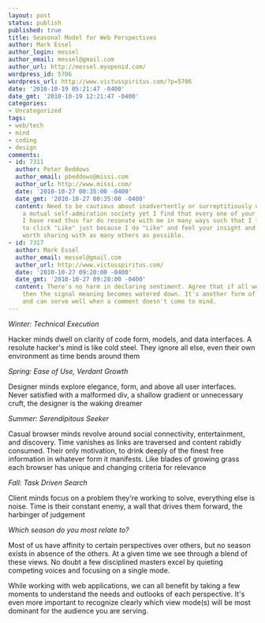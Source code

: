 ```yaml
---
layout: post
status: publish
published: true
title: Seasonal Model for Web Perspectives
author: Mark Essel
author_login: messel
author_email: messel@gmail.com
author_url: http://messel.myopenid.com/
wordpress_id: 5706
wordpress_url: http://www.victusspiritus.com/?p=5706
date: '2010-10-19 05:21:47 -0400'
date_gmt: '2010-10-19 12:21:47 -0400'
categories:
- Uncategorized
tags:
- web/tech
- mind
- coding
- design
comments:
- id: 7311
  author: Peter Beddows
  author_email: pbeddows@missi.com
  author_url: http://www.missi.com/
  date: '2010-10-27 00:35:00 -0400'
  date_gmt: '2010-10-27 00:35:00 -0400'
  content: Need to be cautious about inadvertently or surreptitiously establishing
    a mutual self-admiration society yet I find that every one of your posts that
    I have read thus far do resonate with me in many ways such that I feel oft compelled
    to click "Like" just because I do "Like" and feel your insight and musings well
    worth sharing with as many others as possible.
- id: 7317
  author: Mark Essel
  author_email: messel@gmail.com
  author_url: http://www.victusspiritus.com/
  date: '2010-10-27 09:28:00 -0400'
  date_gmt: '2010-10-27 09:28:00 -0400'
  content: There's no harm in declaring sentiment. Agree that if all we do is upvote/like,
    then the signal meaning becomes watered down. It's another form of communication,
    and can serve well when a comment doesn't come to mind.
---
```

<p><I>Winter: Technical Execution</I></p>
<p>Hacker minds dwell on clarity of code form, models, and data interfaces. A resolute hacker's mind is like cold steel. They ignore all else, even their own environment as time bends around them</p>
<p><I>Spring: Ease of Use, Verdant Growth</I></p>
<p>Designer minds explore elegance, form, and above all user interfaces. Never satisfied with a malformed div, a shallow gradient or unnecessary cruft, the designer is the waking dreamer</p>
<p><I>Summer: Serendipitous Seeker</I></p>
<p>Casual browser minds revolve around social connectivity, entertainment, and discovery. Time vanishes as links are traversed and content rabidly consumed. Their only motivation, to drink deeply of the finest free information in whatever form it manifests. Like blades of growing grass each browser has unique and changing criteria for relevance</p>
<p><I>Fall: Task Driven Search</I></p>
<p>Client minds focus on a problem they're working to solve, everything else is noise. Time is their constant enemy, a wall that drives them forward, the harbinger of judgement</p>
<p><I>Which season do you most relate to?</I></p>
<p>Most of us have affinity to certain perspectives over others, but no season exists in absence of the others. At a given time we see through a blend of these views. No doubt a few disciplined masters excel by quieting competing voices and focusing on a single mode.</p>
<p>While working with web applications, we can all benefit by taking a few moments to understand the needs and outlooks of each perspective. It's even more important to recognize clearly which view mode(s) will be most dominant for the audience you are serving.</p>
